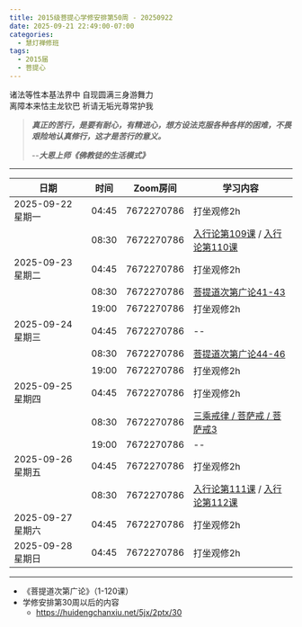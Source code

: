 ```yaml
---
title: 2015级菩提心学修安排第50周 - 20250922
date: 2025-09-21 22:49:00-07:00
categories:
  - 慧灯禅修班
tags:
  - 2015届
  - 菩提心
---
```

诸法等性本基法界中 自现圆满三身游舞力\
离障本来怙主龙钦巴 祈请无垢光尊常护我

> ***真正的苦行，是要有耐心，有精进心，想方设法克服各种各样的困难，不畏艰险地认真修行，这才是苦行的意义。***
>
> \--***大恩上师《佛教徒的生活模式》***

- - -

| 日期             | 时间    | Zoom房间     | 学习内容                                                                                                                                                                   |
| -------------- | ----- | ---------- | ---------------------------------------------------------------------------------------------------------------------------------------------------------------------- |
| 2025-09-22 星期一 | 04:45 | 7672270786 | 打坐观修2h                                                                                                                                                                 |
|                | 08:30 | 7672270786 | [入行论第109课](https://huidengchanxiu.net/refs/rxl/07#第一百零九节课) / [入行论第110课](https://huidengchanxiu.net/refs/rxl/07#第一百一十节课)                                                                                                               |
| 2025-09-23 星期二 | 04:45 | 7672270786 | 打坐观修2h                                                                                                                                                                 |
|                | 08:30 | 7672270786 | [菩提道次第广论41-43](https://box.hdcxb.net/%E7%A6%85%E4%BF%AE%E7%8F%AD/%E8%8F%A9%E6%8F%90%E9%81%93%E6%AC%A1%E7%AC%AC%E5%B9%BF%E8%AE%BA) |
|                | 19:00 | 7672270786 | 打坐观修2h                                                                                                                                                                   |
| 2025-09-24 星期三  | 04:45 | 7672270786 | --                                                                                                                                                                 |
|                | 08:30 | 7672270786 | [菩提道次第广论44-46](https://box.hdcxb.net/%E7%A6%85%E4%BF%AE%E7%8F%AD/%E8%8F%A9%E6%8F%90%E9%81%93%E6%AC%A1%E7%AC%AC%E5%B9%BF%E8%AE%BA) |
|                | 19:00 | 7672270786 | 打坐观修2h                                                                                                                                                                 |
| 2025-09-25 星期四 | 04:45 | 7672270786 | 打坐观修2h                                                                                                                                                                 |
|                | 08:30 | 7672270786 | [三乘戒律 / 菩萨戒 / 菩萨戒3](https://www.huidengchanxiu.net/5jx/2ptx/36) |
|                | 19:00 | 7672270786 | \--                                                                                                                                                                    |
| 2025-09-26 星期五 | 04:45 | 7672270786 | 打坐观修2h                                                                                                                                                                 |
|                | 08:30 | 7672270786 | [入行论第111课](https://huidengchanxiu.net/refs/rxl/08#第一百一十一节课) / [入行论第112课](https://huidengchanxiu.net/refs/rxl/08#第一百一十二节课)                                                                                                              |
| 2025-09-27 星期六 | 04:45 | 7672270786 | 打坐观修2h                                                                                                                                                                 |
| 2025-09-28 星期日 | 04:45 | 7672270786 | 打坐观修2h                                                                                                                                                                 |

- - -

- 《菩提道次第广论》（1-120课）
- 学修安排第30周以后的内容
  * <https://huidengchanxiu.net/5jx/2ptx/30>

